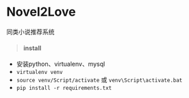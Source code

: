 # Novel2Love
同类小说推荐系统

>#### install
* 安装python、virtualenv、mysql
* `virtualenv venv`
* `source venv/Script/activate` 或 `venv\Script\activate.bat`
* `pip install -r requirements.txt`
